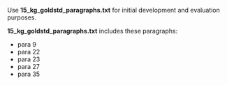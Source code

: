 Use **15_kg_goldstd_paragraphs.txt** for initial development and evaluation purposes.

**15_kg_goldstd_paragraphs.txt** includes these paragraphs:
* para 9
* para 22
* para 23
* para 27
* para 35
